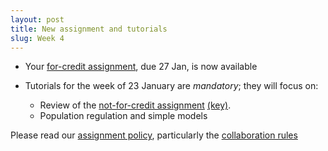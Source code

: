 ```yaml
---
layout: post
title: New assignment and tutorials
slug: Week 4
---
```


* Your [for-credit assignment](/materials/pg.asn.pdf), due 27 Jan, is now available 

* Tutorials for the week of 23 January are _mandatory_; they will focus on:
	* Review of the [not-for-credit assignment](/materials/intro.asn.pdf) [(key)](/materials/intro.key.pdf). 
	* Population regulation and simple models

Please read our [assignment policy](/assignment_policy.html), particularly the [collaboration rules](/Collaboration.html)
